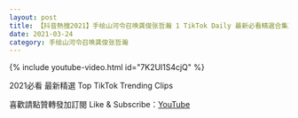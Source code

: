```yaml
---
layout: post
title: 【抖音熱搜2021】手绘山河令召唤龚俊张哲瀚 1 TikTok Daily 最新必看精選合集2021 03 24
date: 2021-03-24
category: 手绘山河令召唤龚俊张哲瀚
---
```


{% include youtube-video.html id="7K2Ul1S4cjQ" %}

2021必看 最新精選 Top TikTok Trending Clips

喜歡請點贊轉發加訂閱 Like & Subscribe：[YouTube](https://www.youtube.com/channel/UCAoR7VcanIPd04uEq_GIylA/videos)


